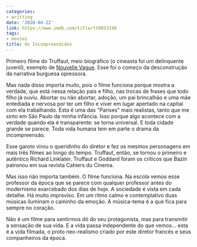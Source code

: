 ```yaml
---
categories:
- writting
date: '2020-04-22'
link: https://www.imdb.com/title/tt0053198
tags:
- movies
title: Os Incompreendidos
---
```


Primeiro filme do Truffaut, meio biográfico (o cineasta foi um delinquente juvenil), exemplo de [Nouvelle Vague]. Esse foi o começo da desconstrução da narrativa burguesa opressora.

Mas nada disso importa muito, pois o filme funciona porque mostra a verdade, que está nessa relação pais e filho, nas trocas de frases que todo filho já ouviu. Abortar ou não abortar, adoção, um pai brincalhão e uma mãe entediada e nervosa por ter um filho e viver em lugar apertado na capital com ela trabalhando. Esta é uma das "Parises" mais realistas, tanto que me sinto em São Paulo da minha infância. Isso porque algo acontece com a verdade quando ela é transparente: se torna universal. E toda cidade grande se parece. Toda vida humana tem em parte o drama da incompreensão.

Esse garoto virou o queridinho do diretor e fez os mesmos personagens em mais três filmes ao longo do tempo. Truffaut, então, se tornou o primeiro e autêntico Richard Linklater. Truffaut e Goddard foram os críticos que Bazin patronou em sua revista Cahiers du Cinema.

Mas isso não importa também. O filme funciona. Na escola vemos esse professor da época que se parece com qualquer professor antes do modernismo exarcebado dos dias de hoje. A sociedade é vista em cada detalhe. Há muito improviso. Em um ritmo calmo e contemplativo duas músicas iluminam o caminho da emoção. A música-tema é a que fica para sempre no coração.

Não é um filme para sentirmos dó do seu protagonista, mas para transmitir a sensação de sua vida. E a vida passa independente do que vemos... esta é a vida filmada, o proto neo-realismo criado por este diretor francês e seus companheiros da época.

[Nouvelle Vague]: https://en.wikipedia.org/wiki/French_New_Wave